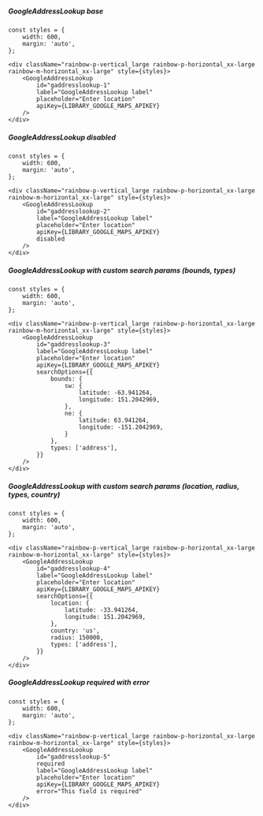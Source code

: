 ##### GoogleAddressLookup base

    const styles = {
        width: 600,
        margin: 'auto',
    };

    <div className="rainbow-p-vertical_large rainbow-p-horizontal_xx-large rainbow-m-horizontal_xx-large" style={styles}>
        <GoogleAddressLookup
            id="gaddresslookup-1"
            label="GoogleAddressLookup label"
            placeholder="Enter location"
            apiKey={LIBRARY_GOOGLE_MAPS_APIKEY}
        />
    </div>

##### GoogleAddressLookup disabled

    const styles = {
        width: 600,
        margin: 'auto',
    };

    <div className="rainbow-p-vertical_large rainbow-p-horizontal_xx-large rainbow-m-horizontal_xx-large" style={styles}>
        <GoogleAddressLookup
            id="gaddresslookup-2"
            label="GoogleAddressLookup label"
            placeholder="Enter location"
            apiKey={LIBRARY_GOOGLE_MAPS_APIKEY}
            disabled
        />
    </div>

##### GoogleAddressLookup with custom search params (bounds, types)

    const styles = {
        width: 600,
        margin: 'auto',
    };

    <div className="rainbow-p-vertical_large rainbow-p-horizontal_xx-large rainbow-m-horizontal_xx-large" style={styles}>
        <GoogleAddressLookup
            id="gaddresslookup-3"
            label="GoogleAddressLookup label"
            placeholder="Enter location"
            apiKey={LIBRARY_GOOGLE_MAPS_APIKEY}
            searchOptions={{
                bounds: {
                    sw: {
                        latitude: -63.941264,
                        longitude: 151.2042969,
                    },
                    ne: {
                        latitude: 63.941264,
                        longitude: -151.2042969,
                    }
                },
                types: ['address'],
            }}
        />
    </div>

##### GoogleAddressLookup with custom search params (location, radius, types, country)

    const styles = {
        width: 600,
        margin: 'auto',
    };

    <div className="rainbow-p-vertical_large rainbow-p-horizontal_xx-large rainbow-m-horizontal_xx-large" style={styles}>
        <GoogleAddressLookup
            id="gaddresslookup-4"
            label="GoogleAddressLookup label"
            placeholder="Enter location"
            apiKey={LIBRARY_GOOGLE_MAPS_APIKEY}
            searchOptions={{
                location: {
                    latitude: -33.941264,
                    longitude: 151.2042969,
                },
                country: 'us',
                radius: 150000,
                types: ['address'],
            }}
        />
    </div>

##### GoogleAddressLookup required with error

    const styles = {
        width: 600,
        margin: 'auto',
    };

    <div className="rainbow-p-vertical_large rainbow-p-horizontal_xx-large rainbow-m-horizontal_xx-large" style={styles}>
        <GoogleAddressLookup
            id="gaddresslookup-5"
            required
            label="GoogleAddressLookup label"
            placeholder="Enter location"
            apiKey={LIBRARY_GOOGLE_MAPS_APIKEY}
            error="This field is required"
        />
    </div>
